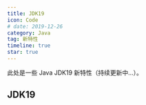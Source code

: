 ```yaml
---
title: JDK19
icon: Code
# date: 2019-12-26
category: Java
tag: 新特性
timeline: true
star: true
---
```


此处是一些 Java JDK19 新特性（持续更新中...）。

<!-- more -->

## JDK19
